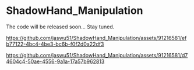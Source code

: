 # ShadowHand_Manipulation


The code will be released soon... Stay tuned.




https://github.com/jaswu51/ShadowHand_Manipulation/assets/91216581/efb77122-4bc4-4be3-bc6b-f0f2d0a22df3



https://github.com/jaswu51/ShadowHand_Manipulation/assets/91216581/d74604c4-50ae-4556-9a1a-17a57b962813

